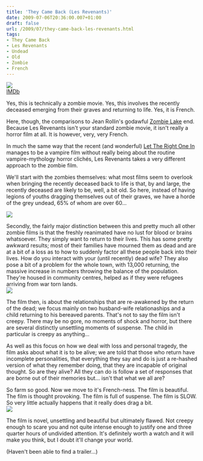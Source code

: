 ```yaml
---
title: 'They Came Back (Les Revenants)'
date: 2009-07-06T20:36:00.007+01:00
draft: false
url: /2009/07/they-came-back-les-revenants.html
tags: 
- They Came Back
- Les Revenants
- Undead
- Old
- Zombie
- French
---
```


![](/blogspot/AVvXsEilD17k0eQRn0SphG-RM9LlO-GeAgbOIHxdQqbyX1K7TQ66bzK2MObEMxgSWmEJ20TVukyiukemyRkjPNY3BigKo2N_hhoXjxsi61t9yaG6PM-HIyNRSpLEnSQrmOAjRgvJDc8YCXMuZG4/s400/les%20revenants.jpg)  
[IMDb](http://www.imdb.com/title/tt0378661/)  
  
Yes, this is technically a zombie movie. Yes, this involves the recently deceased emerging from their graves and returning to life. Yes, it is French.  
  
Here, though, the comparisons to Jean Rollin's godawful [Zombie Lake](http://www.imdb.com/title/tt0081027/) end. Because Les Revenants isn't your standard zombie movie, it isn't really a horror film at all. It is however, very, very French.  
  
In much the same way that the recent (and wonderful) [Let The Right One In](http://www.imdb.com/title/tt1139797/) manages to be a vampire film without really being about the routine vampire-mythology horror clichés, Les Revenants takes a very different approach to the zombie film.  
  
We'll start with the zombies themselves: what most films seem to overlook when bringing the recently deceased back to life is that, by and large, the recently deceased are likely to be, well, a bit old. So here, instead of having legions of youths dragging themselves out of their graves, we have a horde of the grey undead, 65% of whom are over 60...  
  
![](/blogspot/AVvXsEjYn9R0kCjOlfwUMmGhjx1pMNHPpk4T3xTmKTW9T4wzk4NfZEZJTH60KQlY0KSKGX-HB-7GOWRHeRcfiOYZuSx9nlLxpa1xYuzntsrBI6vaujZZkUUqMr4jB-jyOl8MsTMHBQiLlAEWBhs/s400/They%20Came%20_000.jpg)  
  
Secondly, the fairly major distinction between this and pretty much all other zombie films is that the freshly reanimated have no lust for blood or brains whatsoever. They simply want to return to their lives. This has some pretty awkward results; most of their families have mourned them as dead and are at a bit of a loss as to how to suddenly factor all these people back into their lives. How do you interact with your (until recently) dead wife? They also pose a bit of a problem for the whole town, with 13,000 returning, the massive increase in numbers throwing the balance of the population. They're housed in community centres, helped as if they were refugees arriving from war torn lands.  
![](/blogspot/AVvXsEg2bxd9XEFCn9dt3zCIutMKt-RmtxSZHz4mmUlRhY1IEIanXU12DabrKhA_KTDWoBL_7MN_YUwxlijzHdIeYDweIzGyqvIVCqTS40kROVKUECmpcJGqsNITGOFknW4uSBXQK_rLgitVeZk/s400/They%20Came%20_002.jpg)  
  
The film then, is about the relationships that are re-awakened by the return of the dead; we focus mainly on two husband-wife relationaships and a child returning to his bereaved parents. That's not to say the film isn't creepy. There may be no gore, no moments of shock and horror, but there are several distinctly unsettling moments of suspense. The child in particular is creepy as anything...  
  
As well as this focus on how we deal with loss and personal tragedy, the film asks about what it is to be alive; we are told that those who return have incomplete personalities, that everything they say and do is just a re-hashed version of what they remember doing, that they are incapable of original thought. So are they alive? All they can do is follow a set of responses that are borne out of their memories but... isn't that what we all are?  
  
So farm so good. Now we move to it's French-ness. The film is beautiful. The film is thought provoking. The film is full of suspense. The film is SLOW. So very little actually happens that it really does drag a bit.  
![](/blogspot/AVvXsEgHZ9Ah1a77LlHows0UfMf5-BgWfklBe8UP5kuCwicEb_06mMXNcGJ2DV2Tb5iJoQ_w9MR2n4SvsCZJaJPlkTdpOPKPTY_e76lbHPgZM0xBE5eeGepl5PnA9l4olnWnQfyEDM9NZlBz9kU/s400/They%20Came%20_003.jpg)  
  
The film is novel, unsettling and beautiful but ultimately flawed. Not creepy enough to scare you and not quite intense enough to justify one and three quarter hours of undivided attention. It's definitely worth a watch and it will make you think, but I doubt it'll change your world.  
  
(Haven't been able to find a trailer...)
